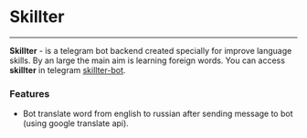 # Skillter

---------
**Skillter** - is a telegram bot backend created specially for improve language skills. 
By an large the main aim is learning foreign words. You can access **skillter** in telegram [skillter-bot](t.me/skillter_bot).

### Features
* Bot translate word from english to russian after sending message to bot (using google translate api).
